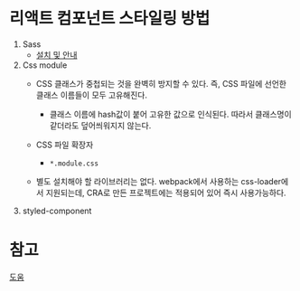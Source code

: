 # 리액트 컴포넌트 스타일링 방법

1. Sass
    - [설치 및 안내](../CSS/SASS.md)
2. Css module
    - CSS 클래스가 중첩되는 것을 완벽히 방지할 수 있다. 즉, CSS 파일에 선언한 클래스 이름들이 모두 고유해진다.
        - 클래스 이름에 hash값이 붙어 고유한 값으로 인식된다. 따라서 클래스명이 같더라도 덮어씌워지지 않는다.
    - CSS 파일 확장자
        - ``*.module.css``
        
    - 별도 설치해야 할 라이브러리는 없다. webpack에서 사용하는 css-loader에서 지원되는데, CRA로 만든 프로젝트에는 적용되어 있어 즉시 사용가능하다.
3. styled-component


# 참고
[도움](https://www.daleseo.com/react-styled-components/)
